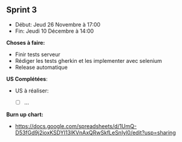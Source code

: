## Sprint 3

- Début: Jeud 26 Novembre à 17:00
- Fin: Jeudi 10 Décembre à 14:00

**Choses à faire:**
- Finir tests serveur
- Rédiger les tests gherkin et les implementer avec selenium
- Release automatique

**US Complétées**:

- US à réaliser:
  - [ ] ...


**Burn up chart:**

- https://docs.google.com/spreadsheets/d/1UmQ-D53fGd9j2ioxKSDYI13lKVnAxQRwSkfLeSnIyl0/edit?usp=sharing
